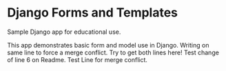 # Django Forms and Templates
Sample Django app for educational use.

This app demonstrates basic form and model use in Django.
Writing on same line to force a merge conflict.  Try to get both lines here!
Test change of line 6 on Readme.
Test Line for merge conflict.
